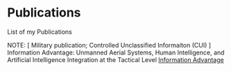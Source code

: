 # Publications
List of my Publications

NOTE: [ Military publication; Controlled Unclassified Informaiton (CUI) ] Information Advantage: Unmanned Aerial Systems, Human Intelligence, and Artificial Intelligence Integration at the Tactical Level [ Information Advantage ](https://armyeitaas.sharepoint-mil.us/teams/lessonslearned/SitePages/New-Publication-3.aspx?csf=1&web=1&e=CULumL&CID=c9c8628a-c952-42f1-922b-5a013b15a354)
